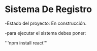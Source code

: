 <h1>Sistema De Registro </h1>

-Estado del proyecto: En construcción.

-para ejecutar el sistema debes poner:

  '''npm install react'''
